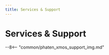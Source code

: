 ```yaml
---
title: Services & Support
---
```



# Services & Support

--8<-- "common/phaten_xmos_support_img.md"



